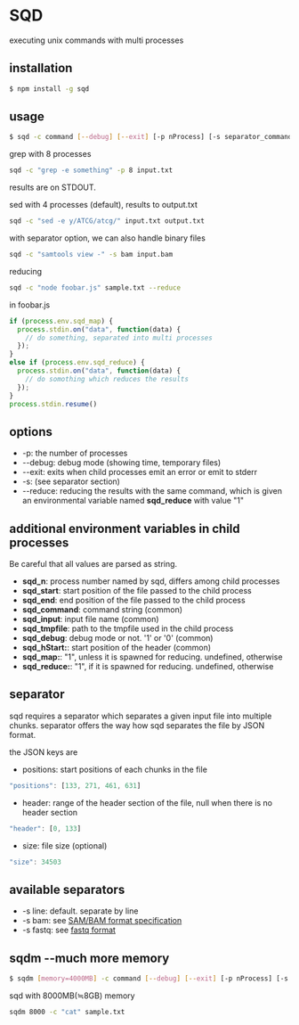 SQD
==========
executing unix commands with multi processes

installation
----------------
```bash
$ npm install -g sqd
```

usage
-------------
```bash
$ sqd -c command [--debug] [--exit] [-p nProcess] [-s separator_command] <input file> [output file]
```

grep with 8 processes

```bash
sqd -c "grep -e something" -p 8 input.txt
```
results are on STDOUT.


sed with 4 processes (default), results to output.txt

```bash
sqd -c "sed -e y/ATCG/atcg/" input.txt output.txt
```

with separator option, we can also handle binary files
```bash
sqd -c "samtools view -" -s bam input.bam
```

reducing
```bash
sqd -c "node foobar.js" sample.txt --reduce
```

in foobar.js
```js
if (process.env.sqd_map) {
  process.stdin.on("data", function(data) {
    // do something, separated into multi processes
  });
}
else if (process.env.sqd_reduce) {
  process.stdin.on("data", function(data) {
    // do somothing which reduces the results
  });
}
process.stdin.resume()
```

options
-------------
- -p: the number of processes
- --debug: debug mode (showing time, temporary files)
- --exit: exits when child processes emit an error or emit to stderr
- -s: (see separator section)
- --reduce: reducing the results with the same command, which is given an environmental variable named **sqd_reduce** with value "1"

additional environment variables in child processes
-----------------------------------------------------
Be careful that all values are parsed as string.

- **sqd_n**:       process number named by sqd, differs among child processes
- **sqd_start**:   start position of the file passed to the child process
- **sqd_end**:     end position of the file passed to the child process
- **sqd_command**: command string (common)
- **sqd_input**:   input file name (common)
- **sqd_tmpfile**: path to the tmpfile used in the child process
- **sqd_debug**:   debug mode or not. '1' or '0' (common)
- **sqd_hStart:**: start position of the header (common)
- **sqd_map:**:    "1", unless it is spawned for reducing. undefined, otherwise
- **sqd_reduce:**: "1", if it is spawned for reducing. undefined, otherwise

separator
-------------
sqd requires a separator which separates a given input file into multiple chunks.
separator offers the way how sqd separates the file by JSON format.

the JSON keys are 

- positions: start positions of each chunks in the file

```js
"positions": [133, 271, 461, 631]
```

- header: range of the header section of the file, null when there is no header section

```js
"header": [0, 133]
```

- size: file size (optional)

```js
"size": 34503
```

available separators
----------------------
- -s line: default. separate by line
- -s bam:  see [SAM/BAM format specification](http://samtools.github.io/hts-specs/SAMv1.pdf)
- -s fastq: see [fastq format](http://en.wikipedia.org/wiki/FASTQ_format)


sqdm --much more memory
----------------------
```bash
$ sqdm [memory=4000MB] -c command [--debug] [--exit] [-p nProcess] [-s separator_command] <input file> [output file]
```

sqd with 8000MB(≒8GB) memory
```bash
sqdm 8000 -c "cat" sample.txt
```
